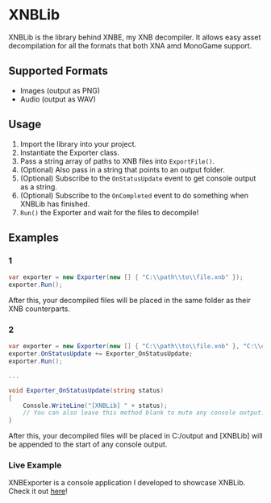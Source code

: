 <!---
Someone please help me format this better :(
--->

# XNBLib

XNBLib is the library behind XNBE, my XNB decompiler. It allows easy asset decompilation for all the formats that both XNA amd MonoGame support.

## Supported Formats
- Images (output as PNG)
- Audio (output as WAV)

## Usage
1. Import the library into your project.
2. Instantiate the Exporter class.
3. Pass a string array of paths to XNB files into `ExportFile()`.
4. (Optional) Also pass in a string that points to an output folder.
4. (Optional) Subscribe to the `OnStatusUpdate` event to get console output as a string.
5. (Optional) Subscribe to the `OnCompleted` event to do something when XNBLib has finished.
6. `Run()` the Exporter and wait for the files to decompile!

## Examples
### 1
```csharp
var exporter = new Exporter(new [] { "C:\\path\\to\\file.xnb" });
exporter.Run();
```
After this, your decompiled files will be placed in the same folder as their XNB counterparts.

### 2
```csharp
var exporter = new Exporter(new [] { "C:\\path\\to\\file.xnb" }, "C:\\output");
exporter.OnStatusUpdate += Exporter_OnStatusUpdate;
exporter.Run();

...

void Exporter_OnStatusUpdate(string status)
{
    Console.WriteLine("[XNBLib] " + status);
	// You can also leave this method blank to mute any console output.
}
```
After this, your decompiled files will be placed in C:/output and [XNBLib] will be appended to the start of any console output.

### Live Example
XNBExporter is a console application I developed to showcase XNBLib. Check it out [here](https://github.com/Pyroglyph/XNBExporter)!
